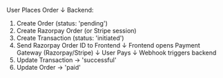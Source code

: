 User Places Order ↓ Backend:

1. Create Order (status: 'pending')
2. Create Razorpay Order (or Stripe session)
3. Create Transaction (status: 'initiated')
4. Send Razorpay Order ID to Frontend ↓ Frontend opens Payment Gateway
   (Razorpay/Stripe) ↓ User Pays ↓ Webhook triggers backend
5. Update Transaction → 'successful'
6. Update Order → 'paid'
